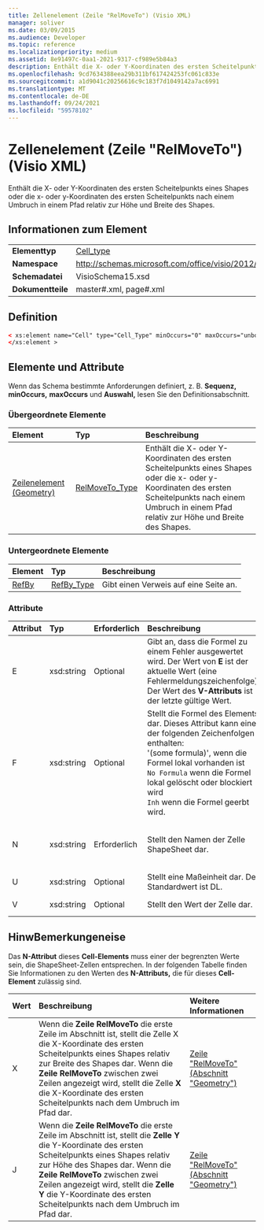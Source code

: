 ```yaml
---
title: Zellenelement (Zeile "RelMoveTo") (Visio XML)
manager: soliver
ms.date: 03/09/2015
ms.audience: Developer
ms.topic: reference
ms.localizationpriority: medium
ms.assetid: 8e91497c-0aa1-2021-9317-cf989e5b84a3
description: Enthält die X- oder Y-Koordinaten des ersten Scheitelpunkts eines Shapes oder die x- oder y-Koordinaten des ersten Scheitelpunkts nach einem Umbruch in einem Pfad relativ zur Höhe und Breite des Shapes.
ms.openlocfilehash: 9cd7634388eea29b311bf617424253fc061c833e
ms.sourcegitcommit: a1d9041c20256616c9c183f7d1049142a7ac6991
ms.translationtype: MT
ms.contentlocale: de-DE
ms.lasthandoff: 09/24/2021
ms.locfileid: "59578102"
---
```

# <a name="cell-element-relmoveto-row-visio-xml"></a>Zellenelement (Zeile "RelMoveTo") (Visio XML)

Enthält die X- oder Y-Koordinaten des ersten Scheitelpunkts eines Shapes oder die x- oder y-Koordinaten des ersten Scheitelpunkts nach einem Umbruch in einem Pfad relativ zur Höhe und Breite des Shapes.
  
## <a name="element-information"></a>Informationen zum Element

|||
|:-----|:-----|
|**Elementtyp** <br/> |[Cell_type](cell_type-complextypevisio-xml.md) <br/> |
|**Namespace** <br/> |http://schemas.microsoft.com/office/visio/2012/main  <br/> |
|**Schemadatei** <br/> |VisioSchema15.xsd  <br/> |
|**Dokumentteile** <br/> |master#.xml, page#.xml  <br/> |
   
## <a name="definition"></a>Definition

```XML
< xs:element name="Cell" type="Cell_Type" minOccurs="0" maxOccurs="unbounded" >
</xs:element >
```

## <a name="elements-and-attributes"></a>Elemente und Attribute

Wenn das Schema bestimmte Anforderungen definiert, z. B. **Sequenz,** **minOccurs,** **maxOccurs** und **Auswahl,** lesen Sie den Definitionsabschnitt. 
  
### <a name="parent-elements"></a>Übergeordnete Elemente

|**Element**|**Typ**|**Beschreibung**|
|:-----|:-----|:-----|
|[Zeilenelement (Geometry)](row-element-geometry-sectionvisio-xml.md) <br/> |[RelMoveTo_Type](relmoveto_type-complextypevisio-xml.md) <br/> |Enthält die X- oder Y-Koordinaten des ersten Scheitelpunkts eines Shapes oder die x- oder y-Koordinaten des ersten Scheitelpunkts nach einem Umbruch in einem Pfad relativ zur Höhe und Breite des Shapes.  <br/> |
   
### <a name="child-elements"></a>Untergeordnete Elemente

|**Element**|**Typ**|**Beschreibung**|
|:-----|:-----|:-----|
|[RefBy](refby-element-cell_type-complextypevisio-xml.md) <br/> |[RefBy_Type](refby_type-complextypevisio-xml.md) <br/> |Gibt einen Verweis auf eine Seite an.  <br/> |
   
### <a name="attributes"></a>Attribute

|**Attribut**|**Typ**|**Erforderlich**|**Beschreibung**|**Mögliche Werte**|
|:-----|:-----|:-----|:-----|:-----|
|E  <br/> |xsd:string  <br/> |Optional  <br/> |Gibt an, dass die Formel zu einem Fehler ausgewertet wird. Der Wert von **E** ist der aktuelle Wert (eine Fehlermeldungszeichenfolge); Der Wert des **V-Attributs** ist der letzte gültige Wert.  <br/> |Eine Fehlermeldungszeichenfolge.  <br/> |
|F  <br/> |xsd:string  <br/> |Optional  <br/> | Stellt die Formel des Elements dar. Dieses Attribut kann eine der folgenden Zeichenfolgen enthalten:  <br/>  '(some formula)', wenn die Formel lokal vorhanden ist  <br/>  `No Formula` wenn die Formel lokal gelöscht oder blockiert wird  <br/>  `Inh` wenn die Formel geerbt wird.  <br/> |Eine Formel.  <br/> |
|N  <br/> |xsd:string  <br/> |Erforderlich  <br/> |Stellt den Namen der Zelle ShapeSheet dar.  <br/> |Der Name der ShapeSheet-Zelle.  <br/> Weitere Informationen finden Sie unten im Abschnitt "Hinweise".  <br/> |
|U  <br/> |xsd:string  <br/> |Optional  <br/> |Stellt eine Maßeinheit dar. Der Standardwert ist DL.  <br/> |Die Einheiten der Zelle.  <br/> |
|V  <br/> |xsd:string  <br/> |Optional  <br/> |Stellt den Wert der Zelle dar.  <br/> |Der Wert der ShapeSheet-Zelle.  <br/> |
   
## <a name="remarks"></a>HinwBemerkungeneise

Das **N-Attribut** dieses **Cell-Elements** muss einer der begrenzten Werte sein, die ShapeSheet-Zellen entsprechen. In der folgenden Tabelle finden Sie Informationen zu den Werten des **N-Attributs,** die für dieses **Cell-Element** zulässig sind. 
  
|**Wert**|**Beschreibung**|**Weitere Informationen**|
|:-----|:-----|:-----|
|X  <br/> |Wenn die **Zeile RelMoveTo** die erste Zeile im Abschnitt ist, stellt die Zelle X die X-Koordinate des ersten Scheitelpunkts eines Shapes relativ zur Breite des Shapes dar.  Wenn die **Zeile RelMoveTo** zwischen zwei Zeilen angezeigt wird, stellt die Zelle **X** die X-Koordinate des ersten Scheitelpunkts nach dem Umbruch im Pfad dar.  <br/> |[Zeile "RelMoveTo" (Abschnitt "Geometry")](relmoveto-row-geometry-section.md) <br/> |
|J  <br/> |Wenn die **Zeile RelMoveTo** die erste Zeile im Abschnitt ist, stellt die **Zelle Y** die Y-Koordinate des ersten Scheitelpunkts eines Shapes relativ zur Höhe des Shapes dar. Wenn die **Zeile RelMoveTo** zwischen zwei Zeilen angezeigt wird, stellt die **Zelle Y** die Y-Koordinate des ersten Scheitelpunkts nach dem Umbruch im Pfad dar.  <br/> |[Zeile "RelMoveTo" (Abschnitt "Geometry")](relmoveto-row-geometry-section.md) <br/> |
   

